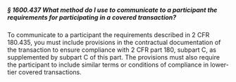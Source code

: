 ##### § 1600.437 What method do I use to communicate to a participant the requirements for participating in a covered transaction? #####

To communicate to a participant the requirements described in 2 CFR 180.435, you must include provisions in the contractual documentation of the transaction to ensure compliance with 2 CFR part 180, subpart C, as supplemented by subpart C of this part. The provisions must also require the participant to include similar terms or conditions of compliance in lower-tier covered transactions.